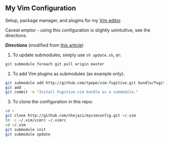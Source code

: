 ## My Vim Configuration

Setup, package manager, and plugins for my [Vim editor](http://www.vim.org/index.php).

Caveat emptor - using this configuration is slightly unintuitive, see the directions.

_**Directions**_ (modified from [this article](http://vimcasts.org/episodes/synchronizing-plugins-with-git-submodules-and-pathogen/))

1. To update submodules, simply use `sh update.sh`, or:
```bash
git submodule foreach git pull origin master
```

2. To add Vim plugins as submodules (as example only):
```bash
git submodule add http://github.com/tpope/vim-fugitive.git bundle/fugitive
git add .
git commit -m "Install Fugitive.vim bundle as a submodule."
```

3. To clone the configuration in this repo:
```bash
cd ~
git clone http://github.com/nhejazi/myvimconfig.git ~/.vim
ln -s ~/.vim/vimrc ~/.vimrc
cd ~/.vim
git submodule init
git submodule update
```

